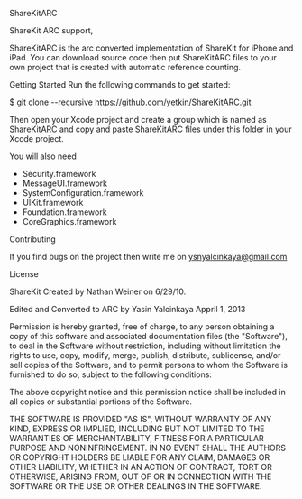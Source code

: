 ShareKitARC  

ShareKit ARC support,

ShareKitARC is the arc converted implementation of ShareKit for iPhone and iPad. You can download source code then put 
ShareKitARC files to your own project that is created with automatic reference counting. 

Getting Started
Run the following commands to get started:

$ git clone --recursive https://github.com/yetkin/ShareKitARC.git

Then open your Xcode project and create a group which is named as ShareKitARC and copy and paste ShareKitARC files under 
this folder in your Xcode project. 

You will also need 

- Security.framework
- MessageUI.framework
- SystemConfiguration.framework
- UIKit.framework
- Foundation.framework
- CoreGraphics.framework

Contributing

If you find bugs on the project then write me on ysnyalcinkaya@gmail.com

License


ShareKit
Created by Nathan Weiner on 6/29/10.

Edited and Converted to ARC by Yasin Yalcinkaya Appril 1, 2013

Permission is hereby granted, free of charge, to any person obtaining a copy
of this software and associated documentation files (the "Software"), to deal
in the Software without restriction, including without limitation the rights
to use, copy, modify, merge, publish, distribute, sublicense, and/or sell
copies of the Software, and to permit persons to whom the Software is
furnished to do so, subject to the following conditions:

The above copyright notice and this permission notice shall be included in
all copies or substantial portions of the Software.

THE SOFTWARE IS PROVIDED "AS IS", WITHOUT WARRANTY OF ANY KIND, EXPRESS OR
IMPLIED, INCLUDING BUT NOT LIMITED TO THE WARRANTIES OF MERCHANTABILITY,
FITNESS FOR A PARTICULAR PURPOSE AND NONINFRINGEMENT. IN NO EVENT SHALL THE
AUTHORS OR COPYRIGHT HOLDERS BE LIABLE FOR ANY CLAIM, DAMAGES OR OTHER
LIABILITY, WHETHER IN AN ACTION OF CONTRACT, TORT OR OTHERWISE, ARISING FROM,
OUT OF OR IN CONNECTION WITH THE SOFTWARE OR THE USE OR OTHER DEALINGS IN
THE SOFTWARE.
 
